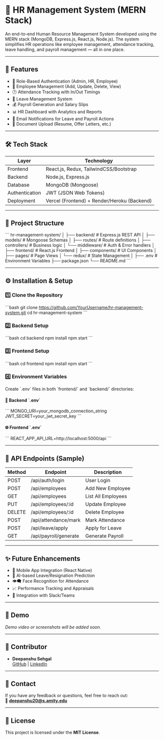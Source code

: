 # 💼 HR Management System (MERN Stack)

An end-to-end Human Resource Management System developed using the MERN stack (MongoDB, Express.js, React.js, Node.js). The system simplifies HR operations like employee management, attendance tracking, leave handling, and payroll management — all in one place.

---

## 🚀 Features

- 🔐 Role-Based Authentication (Admin, HR, Employee)
- 👤 Employee Management (Add, Update, Delete, View)
- 🕒 Attendance Tracking with In/Out Timings
- 📅 Leave Management System
- 💰 Payroll Generation and Salary Slips
- 📊 HR Dashboard with Analytics and Reports
- 📧 Email Notifications for Leave and Payroll Actions
- 📁 Document Upload (Resume, Offer Letters, etc.)

---

## 🛠 Tech Stack

| Layer      | Technology              |
|------------|--------------------------|
| Frontend   | React.js, Redux, TailwindCSS/Bootstrap |
| Backend    | Node.js, Express.js      |
| Database   | MongoDB (Mongoose)       |
| Authentication | JWT (JSON Web Tokens) |
| Deployment | Vercel (Frontend) + Render/Heroku (Backend) |

---

## 📂 Project Structure

\`\`\`
hr-management-system/
│
├── backend/                # Express.js REST API
│   ├── models/             # Mongoose Schemas
│   ├── routes/             # Route definitions
│   ├── controllers/        # Business logic
│   └── middleware/         # Auth & Error handlers
│
├── frontend/               # React.js Frontend
│   ├── components/         # UI Components
│   ├── pages/              # Page Views
│   └── redux/              # State Management
│
├── .env                    # Environment Variables
├── package.json
└── README.md
\`\`\`

---

## ⚙️ Installation & Setup

### 1️⃣ Clone the Repository

\`\`\`bash
git clone https://github.com/YourUsername/hr-management-system.git
cd hr-management-system
\`\`\`

### 2️⃣ Backend Setup

\`\`\`bash
cd backend
npm install
npm start
\`\`\`

### 3️⃣ Frontend Setup

\`\`\`bash
cd frontend
npm install
npm start
\`\`\`

### 4️⃣ Environment Variables

Create \`.env\` files in both \`frontend/\` and \`backend/\` directories:

#### 🔐 Backend \`.env\`

\`\`\`
MONGO_URI=your_mongodb_connection_string
JWT_SECRET=your_jwt_secret_key
\`\`\`

#### 🌐 Frontend \`.env\`

\`\`\`
REACT_APP_API_URL=http://localhost:5000/api
\`\`\`

---

## 🔗 API Endpoints (Sample)

| Method | Endpoint                  | Description              |
|--------|---------------------------|--------------------------|
| POST   | /api/auth/login           | User Login               |
| POST   | /api/employees            | Add New Employee         |
| GET    | /api/employees            | List All Employees       |
| PUT    | /api/employees/:id        | Update Employee          |
| DELETE | /api/employees/:id        | Delete Employee          |
| POST   | /api/attendance/mark      | Mark Attendance          |
| POST   | /api/leave/apply          | Apply for Leave          |
| GET    | /api/payroll/generate     | Generate Payroll         |

---

## ✨ Future Enhancements

- 📱 Mobile App Integration (React Native)
- 🧠 AI-based Leave/Resignation Prediction
- 👁️‍🗨️ Face Recognition for Attendance
- 📈 Performance Tracking and Appraisals
- 🔗 Integration with Slack/Teams

---

## 📸 Demo

_Demo video or screenshots will be added soon._

---

## 🤝 Contributor

- **Deepanshu Sehgal**  
  [GitHub](https://github.com/Deepanshu-Sehgal) | [LinkedIn](https://linkedin.com/in/your-profile)

---

## 📩 Contact

If you have any feedback or questions, feel free to reach out:  
📧 **deepanshu20@s.amity.edu**

---

## 📄 License

This project is licensed under the **MIT License**.
